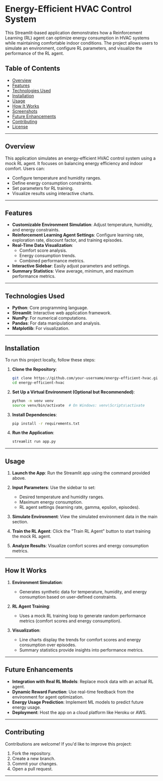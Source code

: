 # Energy-Efficient HVAC Control System

This Streamlit-based application demonstrates how a Reinforcement Learning (RL) agent can optimize energy consumption in HVAC systems while maintaining comfortable indoor conditions. The project allows users to simulate an environment, configure RL parameters, and visualize the performance of the RL agent.

## Table of Contents

- [Overview](#overview)
- [Features](#features)
- [Technologies Used](#technologies-used)
- [Installation](#installation)
- [Usage](#usage)
- [How It Works](#how-it-works)
- [Screenshots](#screenshots)
- [Future Enhancements](#future-enhancements)
- [Contributing](#contributing)
- [License](#license)

---

## Overview

This application simulates an energy-efficient HVAC control system using a mock RL agent. It focuses on balancing energy efficiency and indoor comfort. Users can:

- Configure temperature and humidity ranges.
- Define energy consumption constraints.
- Set parameters for RL training.
- Visualize results using interactive charts.

---

## Features

- **Customizable Environment Simulation**: Adjust temperature, humidity, and energy constraints.
- **Reinforcement Learning Agent Settings**: Configure learning rate, exploration rate, discount factor, and training episodes.
- **Real-Time Data Visualization**:
  - Comfort score analysis.
  - Energy consumption trends.
  - Combined performance metrics.
- **Interactive Sidebar**: Easily adjust parameters and settings.
- **Summary Statistics**: View average, minimum, and maximum performance metrics.

---

## Technologies Used

- **Python**: Core programming language.
- **Streamlit**: Interactive web application framework.
- **NumPy**: For numerical computations.
- **Pandas**: For data manipulation and analysis.
- **Matplotlib**: For visualization.

---

## Installation

To run this project locally, follow these steps:

1. **Clone the Repository**:
   ```bash
   git clone https://github.com/your-username/energy-efficient-hvac.git
   cd energy-efficient-hvac
   ```

2. **Set Up a Virtual Environment (Optional but Recommended)**:
   ```bash
   python -m venv venv
   source venv/bin/activate  # On Windows: venv\Scripts\activate
   ```

3. **Install Dependencies**:
   ```bash
   pip install -r requirements.txt
   ```

4. **Run the Application**:
   ```bash
   streamlit run app.py
   ```

---

## Usage

1. **Launch the App**:
   Run the Streamlit app using the command provided above.

2. **Input Parameters**:
   Use the sidebar to set:
   - Desired temperature and humidity ranges.
   - Maximum energy consumption.
   - RL agent settings (learning rate, gamma, epsilon, episodes).

3. **Simulate Environment**:
   View the simulated environment data in the main section.

4. **Train the RL Agent**:
   Click the "Train RL Agent" button to start training the mock RL agent.

5. **Analyze Results**:
   Visualize comfort scores and energy consumption metrics.

---

## How It Works

1. **Environment Simulation**:
   - Generates synthetic data for temperature, humidity, and energy consumption based on user-defined constraints.

2. **RL Agent Training**:
   - Uses a mock RL training loop to generate random performance metrics (comfort scores and energy consumption).

3. **Visualization**:
   - Line charts display the trends for comfort scores and energy consumption over episodes.
   - Summary statistics provide insights into performance metrics.

---



## Future Enhancements

- **Integration with Real RL Models**: Replace mock data with an actual RL agent.
- **Dynamic Reward Function**: Use real-time feedback from the environment for agent optimization.
- **Energy Usage Prediction**: Implement ML models to predict future energy usage.
- **Deployment**: Host the app on a cloud platform like Heroku or AWS.

---

## Contributing

Contributions are welcome! If you'd like to improve this project:

1. Fork the repository.
2. Create a new branch.
3. Commit your changes.
4. Open a pull request.

---



